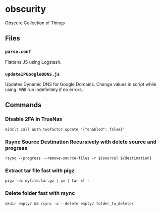 # obscurity
Obscure Collection of Things

## Files
### `parse.conf`

Flattens JS using Logstash.

### `updateIPGoogleDDNS.js`

Updates Dynamic DNS for Google Domains. Change values in script while using. Will run indefinitely if no errors.

## Commands

### Disable 2FA in TrueNas

`midclt call auth.twofactor.update '{"enabled": false}'`


### Rsync Source Destination Recursively with delete source and progress

`rsync --progress --remove-source-files -r ${source} ${destination}`

### Extract tar file fast with pigz

`pigz -dc myfile.tar.gz | pv | tar xf -`

### Delete folder fast with rsync

`mkdir empty/ && rsync -a --delete empty/ folder_to_delete/`
